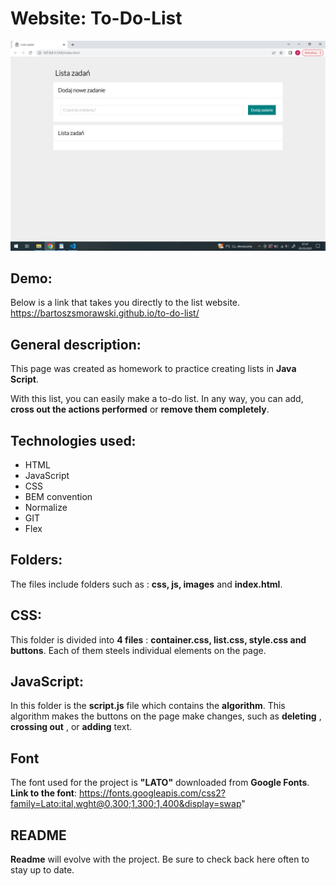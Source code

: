 # Website: To-Do-List

![to-do-list](https://raw.githubusercontent.com/bartoszsmorawski/to-do-list/main/images/to-do-list%20readme.png)

## Demo:
Below is a link that takes you directly to the list website.
https://bartoszsmorawski.github.io/to-do-list/


##   General description:
This page was created as homework to practice creating lists in **Java Script**.
  
With this list, you can easily make a to-do list. In any way, you can add, **cross out the actions performed** or **remove them completely**.



##   Technologies used:

- HTML
- JavaScript
- CSS
- BEM convention
- Normalize
- GIT
- Flex


## Folders:

  The files include folders such as : **css, js, images** and **index.html**.

## CSS:

This folder is divided into **4 files** : **container.css, list.css, style.css and buttons**. Each of them steels individual elements on the page.

## JavaScript:

In this folder is the **script.js** file which contains the **algorithm**. This algorithm makes the buttons on the page make changes, such as **deleting** , **crossing out** , or **adding** text.

## Font

The font used for the project is **"LATO"** downloaded from **Google Fonts**.
**Link to the font**: https://fonts.googleapis.com/css2?family=Lato:ital,wght@0,300;1,300;1,400&display=swap"

## README

**Readme** will evolve with the project. Be sure to check back here often to stay up to date.
